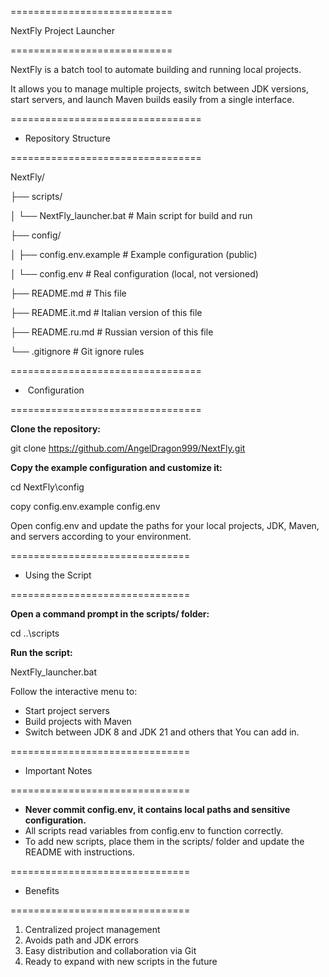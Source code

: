 ============================

NextFly Project Launcher

============================



NextFly is a batch tool to automate building and running local projects.

It allows you to manage multiple projects, switch between JDK versions, start servers, and launch Maven builds easily from a single interface.



=================================

* Repository Structure

=================================



NextFly/

├── scripts/

│   └── NextFly\_launcher.bat  # Main script for build and run

├── config/

│   ├── config.env.example    # Example configuration (public)

│   └── config.env            # Real configuration (local, not versioned)

├── README.md		       # This file

├── README.it.md               # Italian version of this file

├── README.ru.md              # Russian version of this file

└── .gitignore                # Git ignore rules



=================================

* &nbsp;Configuration

=================================



**Clone the repository:**



git clone https://github.com/AngelDragon999/NextFly.git





**Copy the example configuration and customize it:**



cd NextFly\\config

copy config.env.example config.env





Open config.env and update the paths for your local projects, JDK, Maven, and servers according to your environment.



===============================

* Using the Script

===============================



**Open a command prompt in the scripts/ folder:**



cd ..\\scripts





**Run the script:**



NextFly\_launcher.bat





Follow the interactive menu to:



* Start project servers
* Build projects with Maven
* Switch between JDK 8 and JDK 21 and others that You can add in. 



===============================

* Important Notes

===============================



* **Never commit config.env, it contains local paths and sensitive configuration.**
* All scripts read variables from config.env to function correctly.
* To add new scripts, place them in the scripts/ folder and update the README with instructions.



===============================

* Benefits

===============================



1. Centralized project management
2. Avoids path and JDK errors
3. Easy distribution and collaboration via Git
4. Ready to expand with new scripts in the future





